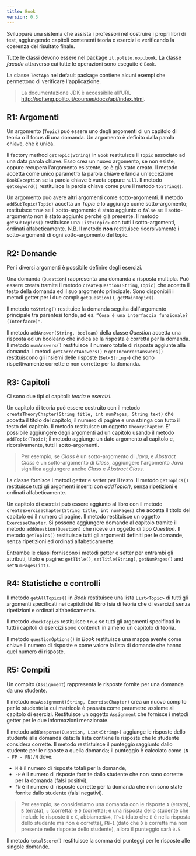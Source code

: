 ```yaml
---
title: Book
version: 0.3
---
```

<!--
> To generate html and pdf use
> ```bash
> $ pandoc -s -f markdown+Smart requirements.md -c .css.css -o requirements.html
> $ pandoc -s -f markdown+Smart requirements.md -o requirements.pdf
> ```
-->
Sviluppare una sistema che assista i professori nel costruire i propri libri di test,
aggiungendo capitoli contenenti teoria o esercizi e verificando la coerenza del risultato finale.

Tutte le classi devono essere nel package `it.polito.oop.book`. La classe *facade* attraverso cui tutte le operazioni sono eseguite è `Book`.

La classe `TestApp` nel default package contiene alcuni esempi che permettono di verificare l'applicazione.

> La documentazione JDK è accessibile all'URL <http://softeng.polito.it/courses/docs/api/index.html>. 


## R1: Argomenti

Un argomento (`Topic`) può essere uno degli argomenti di un capitolo di teoria o il focus di una domanda. Un argomento è definito dalla parola chiave, che è unica. 
<!-- That is, the methods `hashCode` and `equals` should consider **only** the keyword. -->

Il factory method `getTopic(String)` in `Book` restituisce il `Topic` associato ad una data parola chiave. Esso crea un nuovo argomento, se non esiste, oppure recupera l'argomento esistente, se è già stato creato.
Il metodo accetta come unico parametro la parola chiave e lancia un'eccezione `BookException` se la parola chiave è vuota oppure `null`. 
Il metodo `getKeyword()` restituisce la parola chiave come pure il metodo `toString()`.

Un argomento può avere altri argomenti come sotto-argomenti.
Il metodo `addSubTopic(Topic)` accetta un _Topic_ e lo aggiunge come sotto-argomento; restituisce `true` se il sotto-argomento è stato aggiunto o `false` se il sotto-argomento non è stato aggiunto perchè già presente. 
Il metodo `getSubTopics()` restituisce una `List<Topic>` con tutti i sotto-argomenti, ordinati alfabeticamente. N.B. Il metodo **non** restituisce ricorsivamente i sotto-argomenti di ogni sotto-argomento del topic.



## R2: Domande

Per i diversi argomenti è possibile definire degli esercizi.

Una domanda (`Question`) rappresenta una domanda a risposta multipla. Può essere creata tramite il metodo `createQuestion(String,Topic)` che accetta il testo della domanda ed il suo argomento principale. Sono disponibili i metodi getter per i due campi: `getQuestion()`, `getMainTopic()`.

Il metodo `toString()` restituice la domanda seguita dall'argomento principale tra parentesi tonde, ad es. `“Cosa è una interfaccia funzionale? (Interfacce)"`.

Il metodo `addAnswer(String, boolean)` della classe _Question_ accetta una risposta ed un booleano che indica se la risposta è corretta per la domanda.
Il metodo `numAnswers()` restituisce il numero totale di risposte aggiunte alla domanda.
I metodi `getCorrectAnswers()` e `getIncorrectAnswers()` restituiscono gli insiemi delle risposte (`Set<String>`) che sono rispettivamente corrette e non corrette per la domanda.



## R3: Capitoli

Ci sono due tipi di capitoli: *teoria* e *esercizi*.

Un capitolo di teoria può essere costruito con il metodo `createTheoryChapter(String title, int numPages, String text)` che accetta il titolo del capitolo, il numero di pagine e una stringa con tutto il testo del capitolo. Il metodo restituisce un oggetto `TheoryChapter`.
E' possibile aggiungere degli argomenti ad un capitolo usando il metodo `addTopic(Topic)`; il metodo aggiunge un dato argomento al capitolo e, ricorsivamente, tutti i sotto-argomenti. 

> Per esempio, se *Class* è un sotto-argomento di *Java*, e *Abstract Class* è un sotto-argomento di *Class*, aggiungere l'argomento *Java* significa aggiungere anche *Class* e *Abstract Class*. 

La classe fornisce i metodi getter e setter per il testo. 
Il metodo `getTopics()` restituisce tutti gli argomenti inseriti con _addTopic()_, senza ripetizioni e ordinati alfabeticamente.

Un capitolo di esercizi può essere aggiunto al libro con il metodo `createExerciseChapter(String title, int numPages)` che accetta il titolo del capitolo ed il numero di pagine. Il metodo restituisce un oggetto `ExerciseChapter`.
Si possono aggiungere domande al capitolo tramite il metodo  `addQuestion(Question)` che riceve un oggetto di tipo _Question_. Il metodo `getTopics()` restituisce tutti gli argomenti definiti per le domande, senza ripetizioni ed ordinati alfabeticamente.

Entrambe le classi forniscono i metodi getter e setter per entrambi gli attributi, titolo e pagine: `getTitle()`, `setTitle(String)`, `getNumPages()` and `setNumPages(int)`.

## R4: Statistiche e controlli

Il metodo `getAllTopics()` in _Book_ restituisce una lista `List<Topic>` di tutti gli argomenti specificati nei capitoli del libro (sia di teoria che di esercizi) senza ripetizioni e ordinati alfabeticamente.

Il metodo  `checkTopics` restituisce `true` se tutti gli argomenti specificati in tutti i capitoli di esercizi sono contenuti in almeno un capitolo di teoria.

Il metodo  `questionOptions()` in _Book_ restituisce una mappa avente come chiave il numero di risposte e come valore la lista di domande che hanno quel numero di risposte.

<!--
Il metodo `topicPopularity()` in `Book` restituisce la lista delle stringhe formattate come `"<Topic> : <num>"` dove  `<Topic>` è la parola chiave dell'argomento e `<num>` è il numero di capitoli di teoria che trattano quell'argomento. La lista è ordinata per numero di capitoli decrescente, e in caso di parità, alfabeticamente per parola chiave.
-->

## R5: Compiti

Un compito (`Assignment`) rappresenta le risposte fornite per una domanda da uno studente.

Il metodo `newAssignment(String, ExerciseChapter)` crea un nuovo compito per lo studente la cui matricola è passata come parametro assieme al capitolo di esercizi. Restituisce un oggetto `Assignment` che fornisce i metodi getter per le due informazioni menzionate.

Il metodo `addResponse(Question, List<String>)` aggiunge le risposte dello studente alla domanda data: la lista contiene le risposte che lo studente considera corrette. Il metodo restistuisce il punteggio raggiunto dallo studente per le risposte a quella domanda; il punteggio è calcolato come `(N - FP - FN)/N` dove:

* `N` è il numero di risposte totali per la domande,
* `FP`  è il numero di risposte fornite dallo studente che non sono corrette per la domanda (falsi positivi),
* `FN`  è il numero di risposte corrette per la domanda che non sono state fornite dallo studente (falsi negativi).

> Per esempio, se consideriamo una domanda con le risposte `A` (errata), `B` (errata), `c` (corretta) e `D` (corretta); e una risposta dello studente che include le risposte `B` e `C`, abbiamo:`N=4`, `FP=1` (dato che `B` è nella risposta dello studente ma non è corretta), `FN=1` (dato che `D` è corretta ma non presente nelle risposte dello studente), allora il punteggio sarà `0.5`.

Il metodo  `totalScore()` restituisce la somma dei punteggi per le risposte alle singole domande.
